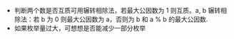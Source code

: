 - 判断两个数是否互质可用辗转相除法，若最大公因数为 1 则互质。a, b 辗转相除法：若 b 为 0 则最大公因数为 a，否则为 b 和 a % b 的最大公因数.
- 如果枚举量过大，可想想是否能减少一部分枚举